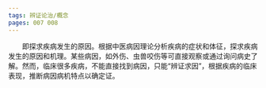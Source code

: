 ```yaml
---
tags: 辨证论治/概念
pages: 007 008
---
```

&emsp;&emsp;即探求疾病发生的原因。根据中医病因理论分析疾病的症状和体征，探求疾病发生的原因和机理。某些病因，如外伤、虫兽咬伤等可直接观察或通过询问病史了解。然而，临床很多疾病，不能直接找到病因，只能“辨证求因”，根据疾病的临床表现，推断病因病机特点以确定证。